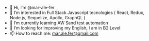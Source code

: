 - 👋 Hi, I’m @mar-ale-fer
- 👀 I’m interested in Full Stack Javascript tecnologies ( React, Redux, Node.js, Sequelize, Apollo, GraphQL )
- 🌱 I’m currently learning AW Sand test automation
- 💞️ I’m looking for improving my English, I am in B2 Level
- 📫 How to reach me: mar.ale.fer@gmail.com
